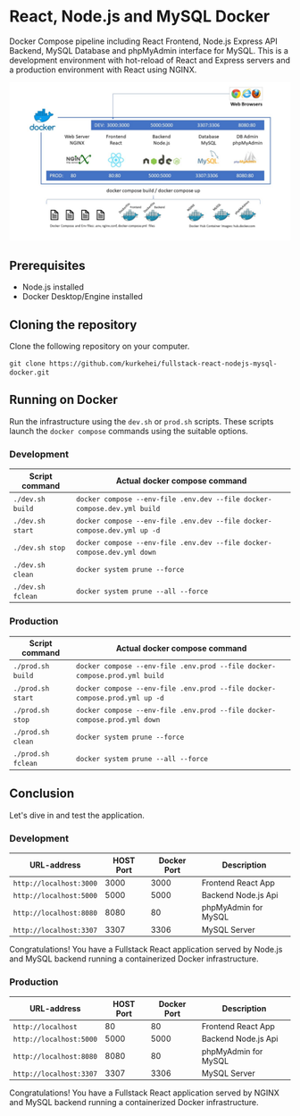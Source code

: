 # React, Node.js and MySQL Docker

Docker Compose pipeline including React Frontend, Node.js Express API Backend, MySQL Database and phpMyAdmin interface for MySQL. This is a development environment with hot-reload of React and Express servers and a production environment with React using NGINX.

![Docker Architecture](docker-architecture.jpg)

## Prerequisites

- Node.js installed
- Docker Desktop/Engine installed

## Cloning the repository

Clone the following repository on your computer.

```
git clone https://github.com/kurkehei/fullstack-react-nodejs-mysql-docker.git
```

## Running on Docker

Run the infrastructure using the `dev.sh` or `prod.sh` scripts. These scripts launch the `docker compose` commands using the suitable options.

### Development

| Script command | Actual docker compose command |
| --- | --- |
| `./dev.sh build`  | `docker compose --env-file .env.dev --file docker-compose.dev.yml build` |
| `./dev.sh start`  | `docker compose --env-file .env.dev --file docker-compose.dev.yml up -d` |
| `./dev.sh stop`   | `docker compose --env-file .env.dev --file docker-compose.dev.yml down`  |
| `./dev.sh clean`  | `docker system prune --force`  |
| `./dev.sh fclean` | `docker system prune --all --force`  |

### Production

| Script command | Actual docker compose command |
| --- | --- |
| `./prod.sh build`  | `docker compose --env-file .env.prod --file docker-compose.prod.yml build` |
| `./prod.sh start`  | `docker compose --env-file .env.prod --file docker-compose.prod.yml up -d` |
| `./prod.sh stop`   | `docker compose --env-file .env.prod --file docker-compose.prod.yml down`  |
| `./prod.sh clean`  | `docker system prune --force`  |
| `./prod.sh fclean` | `docker system prune --all --force`  |

## Conclusion

Let's dive in and test the application.

### Development

| URL-address | HOST Port | Docker Port | Description |
| --- | --- | --- | --- |
| `http://localhost:3000` | 3000 | 3000 | Frontend React App |
| `http://localhost:5000` | 5000 | 5000 | Backend Node.js Api |
| `http://localhost:8080` | 8080 | 80   | phpMyAdmin for MySQL|
| `http://localhost:3307` | 3307 | 3306 | MySQL Server |

Congratulations! You have a Fullstack React application served by Node.js and MySQL backend running a containerized Docker infrastructure.

### Production

| URL-address | HOST Port | Docker Port | Description |
| --- | --- | --- | --- |
| `http://localhost` | 80 | 80 | Frontend React App |
| `http://localhost:5000` | 5000 | 5000 | Backend Node.js Api |
| `http://localhost:8080` | 8080 | 80   | phpMyAdmin for MySQL|
| `http://localhost:3307` | 3307 | 3306 | MySQL Server |

Congratulations! You have a Fullstack React application served by NGINX and MySQL backend running a containerized Docker infrastructure.